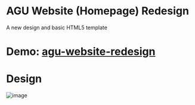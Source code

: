 # AGU Website (Homepage) Redesign
 A new design and basic HTML5 template 
 
# Demo: [agu-website-redesign](https://agu-website-redesign.netlify.app/)

# Design
 ![image](https://i.hizliresim.com/p425qtv.png)
